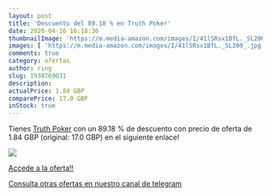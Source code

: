 ```yaml
---
layout: post
title: 'Descuento del 89.18 % en Truth Poker'
date: 2020-04-16 16:18:36
thumbnailImage: 'https://m.media-amazon.com/images/I/41lSRsx1BfL._SL200_.jpg'
images: [ 'https://m.media-amazon.com/images/I/41lSRsx1BfL._SL200_.jpg' ]
comments: true
category: ofertas
author: ring
slug: 1938769031
description:
actualPrice: 1.84 GBP
comparePrice: 17.0 GBP
inStock: true
---
```


Tienes [Truth Poker](https://www.amazon.co.uk/dp/1938769031/?tag=redken01-21) con un 89.18 % de descuento con precio de oferta de 1.84 GBP (original: 17.0 GBP) en el siguiente enlace!

[![](https://m.media-amazon.com/images/I/41lSRsx1BfL._SL200_.jpg)](https://www.amazon.co.uk/dp/1938769031/?tag=redken01-21)

[Accede a la oferta!!](https://www.amazon.co.uk/dp/1938769031/?tag=redken01-21)

[Consulta otras ofertas en nuestro canal de telegram](https://t.me/s/ofertas25)
